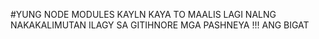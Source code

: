 #YUNG NODE MODULES KAYLN KAYA TO MAALIS LAGI NALNG NAKAKALIMUTAN ILAGY SA GITIHNORE MGA PASHNEYA !!! ANG BIGAT